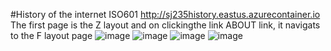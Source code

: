 #History of the internet ISO601
http://sj235history.eastus.azurecontainer.io
The first page is the Z layout and on clickingthe link ABOUT link, it navigats to the F layout page 
![image](https://user-images.githubusercontent.com/90530329/138308060-4d05ce6e-3e37-46eb-a920-d615e5b95f64.png)
![image](https://user-images.githubusercontent.com/90530329/138308101-1b0858ff-9ff1-428e-801d-5ef7dea3797b.png)
![image](https://user-images.githubusercontent.com/90530329/138308131-b5041fc9-3f70-44e2-9d97-4562959ae22c.png)
![image](https://user-images.githubusercontent.com/90530329/138308181-667ac5d4-70f9-42b5-bc2a-a6b82e68ebe3.png)
